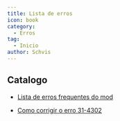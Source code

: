```yaml
---
title: Lista de erros
icon: book
category:
  - Erros
tag:
  - Inicio
author: Schvis
---
```


## Catalogo

- [Lista de erros frequentes do mod](faq-error.md)
  
- [Como corrigir o erro 31-4302](31-4302.md)
